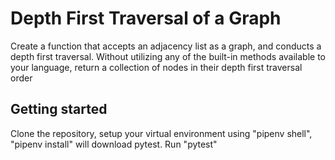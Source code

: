 # Depth First Traversal of a Graph
Create a function that accepts an adjacency list as a graph, and conducts a depth first traversal. Without utilizing any of the built-in methods available to your language, return a collection of nodes in their depth first traversal order

## Getting started
Clone the repository, setup your virtual environment using "pipenv shell", "pipenv install" will download pytest. Run "pytest"